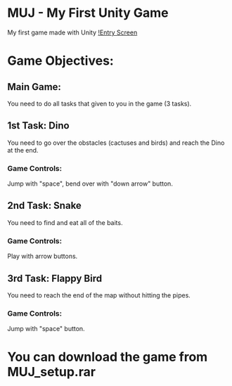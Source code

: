 # MUJ - My First Unity Game
My first game made with Unity
[!Entry Screen](muj.png?raw=true)
# Game Objectives:

## Main Game:
You need to do all tasks that given to you in the game (3 tasks).
## 1st Task: Dino
You need to go over the obstacles (cactuses and birds) and reach the Dino at the end.
### Game Controls:
Jump with "space", bend over with "down arrow" button.
## 2nd Task: Snake
You need to find and eat all of the baits.
### Game Controls:
Play with arrow buttons.
## 3rd Task: Flappy Bird
You need to reach the end of the map without hitting the pipes.
### Game Controls:
Jump with "space" button.
# You can download the game from MUJ_setup.rar
